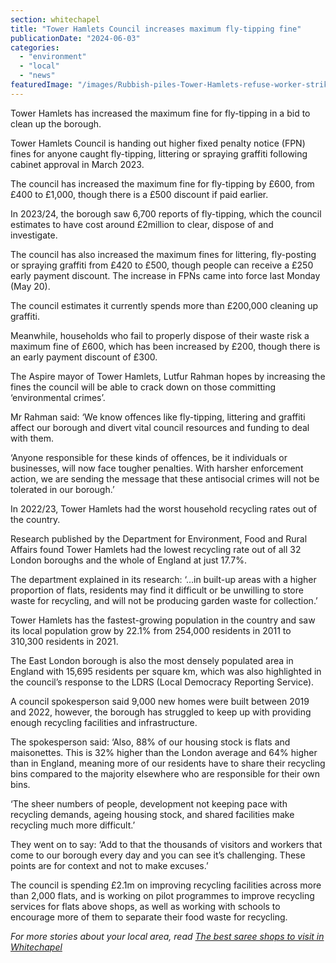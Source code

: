 ```yaml
---
section: whitechapel
title: "Tower Hamlets Council increases maximum fly-tipping fine"
publicationDate: "2024-06-03"
categories: 
  - "environment"
  - "local"
  - "news"
featuredImage: "/images/Rubbish-piles-Tower-Hamlets-refuse-worker-strikes-2023-1.jpg"
---
```


Tower Hamlets has increased the maximum fine for fly-tipping in a bid to clean up the borough.

Tower Hamlets Council is handing out higher fixed penalty notice (FPN) fines for anyone caught fly-tipping, littering or spraying graffiti following cabinet approval in March 2023. 

The council has increased the maximum fine for fly-tipping by £600, from £400 to £1,000, though there is a £500 discount if paid earlier.

In 2023/24, the borough saw 6,700 reports of fly-tipping, which the council estimates to have cost around £2million to clear, dispose of and investigate. 

The council has also increased the maximum fines for littering, fly-posting or spraying graffiti from £420 to £500, though people can receive a £250 early payment discount. The increase in FPNs came into force last Monday (May 20).

The council estimates it currently spends more than £200,000 cleaning up graffiti.

Meanwhile, households who fail to properly dispose of their waste risk a maximum fine of £600, which has been increased by £200, though there is an early payment discount of £300.

The Aspire mayor of Tower Hamlets, Lutfur Rahman hopes by increasing the fines the council will be able to crack down on those committing ‘environmental crimes’.

Mr Rahman said: ‘We know offences like fly-tipping, littering and graffiti affect our borough and divert vital council resources and funding to deal with them.

‘Anyone responsible for these kinds of offences, be it individuals or businesses, will now face tougher penalties. With harsher enforcement action, we are sending the message that these antisocial crimes will not be tolerated in our borough.’

In 2022/23, Tower Hamlets had the worst household recycling rates out of the country.

Research published by the Department for Environment, Food and Rural Affairs found Tower Hamlets had the lowest recycling rate out of all 32 London boroughs and the whole of England at just 17.7%.

The department explained in its research: ‘…in built-up areas with a higher proportion of flats, residents may find it difficult or be unwilling to store waste for recycling, and will not be producing garden waste for collection.’

Tower Hamlets has the fastest-growing population in the country and saw its local population grow by 22.1% from 254,000 residents in 2011 to 310,300 residents in 2021.

The East London borough is also the most densely populated area in England with 15,695 residents per square km, which was also highlighted in the council’s response to the LDRS (Local Democracy Reporting Service).

A council spokesperson said 9,000 new homes were built between 2019 and 2022, however, the borough has struggled to keep up with providing enough recycling facilities and infrastructure.

The spokesperson said: ‘Also, 88% of our housing stock is flats and maisonettes. This is 32% higher than the London average and 64% higher than in England, meaning more of our residents have to share their recycling bins compared to the majority elsewhere who are responsible for their own bins.

‘The sheer numbers of people, development not keeping pace with recycling demands, ageing housing stock, and shared facilities make recycling much more difficult.’

They went on to say: ‘Add to that the thousands of visitors and workers that come to our borough every day and you can see it’s challenging. These points are for context and not to make excuses.’

The council is spending £2.1m on improving recycling facilities across more than 2,000 flats, and is working on pilot programmes to improve recycling services for flats above shops, as well as working with schools to encourage more of them to separate their food waste for recycling.

_For more stories about your local area, read [The best saree shops to visit in Whitechapel](https://whitechapellondon.co.uk/best-saree-shops/)_ 

[](https://whitechapellondon.co.uk/best-saree-shops/)
